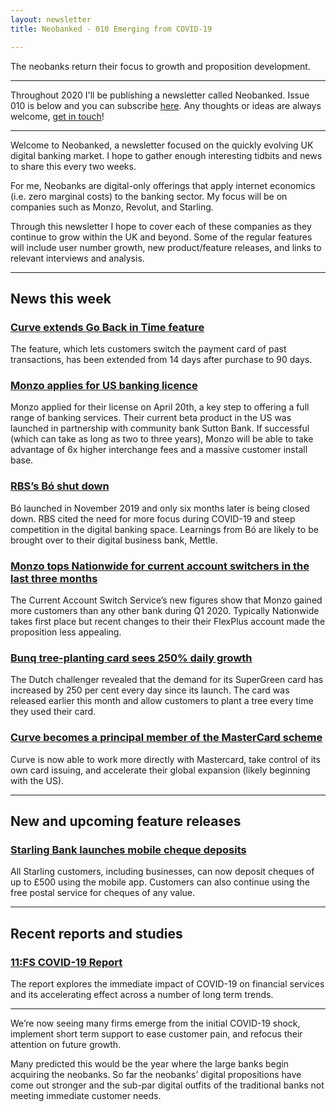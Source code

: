 ```yaml
---
layout: newsletter
title: Neobanked - 010 Emerging from COVID-19 

---
```


The neobanks return their focus to growth and proposition development.

---

Throughout 2020 I'll be publishing a newsletter called Neobanked. Issue 010 is below and you can subscribe [here](https://neobanked.substack.com). Any thoughts or ideas are always welcome, [get in touch](murdo.connochie@gmail.com)!

---

Welcome to Neobanked, a newsletter focused on the quickly evolving UK digital banking market. I hope to gather enough interesting tidbits and news to share this every two weeks.

For me, Neobanks are digital-only offerings that apply internet economics (i.e. zero marginal costs) to the banking sector. My focus will be on companies such as Monzo, Revolut, and Starling. 

Through this newsletter I hope to cover each of these companies as they continue to grow within the UK and beyond. Some of the regular features will include user number growth, new product/feature releases, and links to relevant interviews and analysis.

---

## News this week

### [Curve extends Go Back in Time feature](https://discover.curve.app/a/curve-benefits-were-extending-how-far-you-can-go-back-in-time)
The feature, which lets customers switch the payment card of past transactions, has been extended from 14 days after purchase to 90 days. 

### [Monzo applies for US banking licence](https://www.telegraph.co.uk/technology/2020/04/22/monzo-leapfrogs-revolut-applying-us-banking-licence/)
Monzo applied for their license on April 20th, a key step to offering a full range of banking services. Their current beta product in the US was launched in partnership with community bank Sutton Bank. If successful (which can take as long as two to three years), Monzo will be able to take advantage of 6x higher interchange fees and a massive customer install base.

### [RBS’s Bó shut down](https://wearebo.co.uk/)
Bó launched in November 2019 and only six months later is being closed down. RBS cited the need for more focus during COVID-19 and steep competition in the digital banking space. Learnings from Bó are likely to be brought over to their digital business bank, Mettle.

### [Monzo tops Nationwide for current account switchers in the last three months](https://www.telegraph.co.uk/personal-banking/current-accounts/monzo-attracts-account-switchers-first-time-customers-desert/)
The Current Account Switch Service’s new figures show that Monzo gained more customers than any other bank during Q1 2020. Typically Nationwide takes first place but recent changes to their their FlexPlus account made the proposition less appealing. 

### [Bunq tree-planting card sees 250% daily growth](https://www.altfi.com/article/6512_demand-for-tree-planting-card-increased-by-250-per-cent-every-day-since-launch-says-bunq)
The Dutch challenger revealed that the demand for its SuperGreen card has increased by 250 per cent every day since its launch. The card was released earlier this month and allow customers to plant a tree every time they used their card.

### [Curve becomes a principal member of the MasterCard scheme](https://www.innovatefinance.com/blogs/curve-and-mastercard-extend-their-partnership/)
Curve is now able to work more directly with Mastercard, take control of its own card issuing, and accelerate their global expansion (likely beginning with the US). 

---

## New and upcoming feature releases

### [Starling Bank launches mobile cheque deposits](https://www.starlingbank.com/news/starling-bank-launches-mobile-cheque-deposits/)
All Starling customers, including businesses, can now deposit cheques of up to £500 using the mobile app. Customers can also continue using the free postal service for cheques of any value.

---

## Recent reports and studies

### [11:FS COVID-19 Report](https://info.11fs.com/hubfs/How%20the%20COVID-19%20pandemic%20will%20accelerate%20digital%20financial%20services.pdf)
The report explores the immediate impact of COVID-19 on financial services and its accelerating effect across a number of long term trends.

---

We’re now seeing many firms emerge from the initial COVID-19 shock, implement short term support to ease customer pain, and  refocus their attention on future growth. 

Many predicted this would be the year where the large banks begin acquiring the neobanks. So far the neobanks’ digital propositions have come out stronger and the sub-par digital outfits of the traditional banks not meeting immediate customer needs.